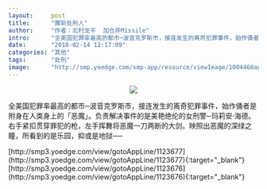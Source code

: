 ```yaml
---
layout:     post
title:      "魔斩处刑人"
author:     "作者：北村龙平  加仓井Missile"
intro:      "全美国犯罪率最高的都市─波音克罗斯市，接连发生的离奇犯罪事件，始作俑者是附身在人类身上的「恶魔」。负责解决事件的是美艳绝伦的女刑警─玛莉安‧海德。右手紧扣贯穿罪犯的枪，左手挥舞将恶魔一刀两断的大剑。映照出恶魔的深绿之瞳，所看到的是乐园，抑或是地狱──"
date:       "2018-02-14 12:17:09"
categories: "其他"
tags:       "处刑"
image:      "http://smp.yoedge.com/smp-app/resource/viewImage/1004460appline.png"
---
```

<div style="text-align: center">
<p><img src="http://smp.yoedge.com/smp-app/resource/viewImage/1004460appline.png"/></p>
</div>
<p class="post-meta">
<span>全美国犯罪率最高的都市─波音克罗斯市，接连发生的离奇犯罪事件，始作俑者是附身在人类身上的「恶魔」。负责解决事件的是美艳绝伦的女刑警─玛莉安‧海德。右手紧扣贯穿罪犯的枪，左手挥舞将恶魔一刀两断的大剑。映照出恶魔的深绿之瞳，所看到的是乐园，抑或是地狱──</span>
</p>
[http://smp3.yoedge.com/view/gotoAppLine/1123677](http://smp3.yoedge.com/view/gotoAppLine/1123677){:target="_blank"}
[http://smp3.yoedge.com/view/gotoAppLine/1123676](http://smp3.yoedge.com/view/gotoAppLine/1123676){:target="_blank"}


